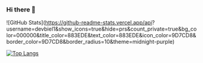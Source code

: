 ### Hi there 👋



![GitHub Stats](https://github-readme-stats.vercel.app/api? username=devbiel1&show_icons=true&hide=prs&count_private=true&bg_color=000000&title_color=883EDE&text_color=883EDE&icon_color=9D7CD8&border_color=9D7CD8&border_radius=10&theme=midnight-purple)
  
[![Top Langs](https://github-readme-stats.vercel.app/api/top-langs/?username=devbiel1&layout=compact&bg_color=000000&title_color=883EDE&text_color=c&icon_color=9D7CD8&border_color=9D7CD8&border_radius=10)](https://github.com/devbiel1)
